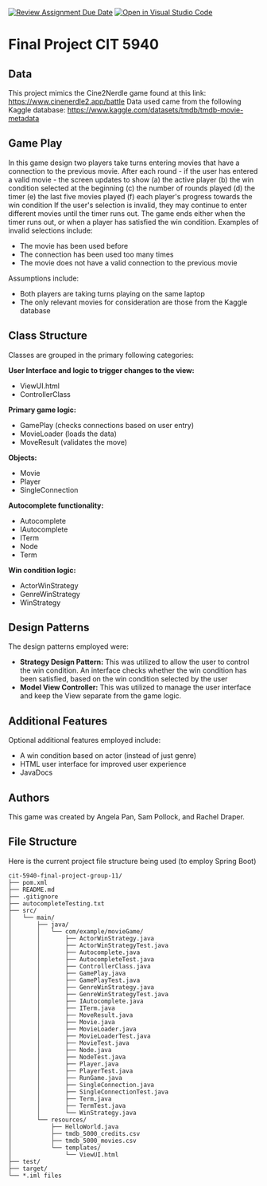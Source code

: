 [![Review Assignment Due Date](https://classroom.github.com/assets/deadline-readme-button-22041afd0340ce965d47ae6ef1cefeee28c7c493a6346c4f15d667ab976d596c.svg)](https://classroom.github.com/a/nK589Lr0)
[![Open in Visual Studio Code](https://classroom.github.com/assets/open-in-vscode-2e0aaae1b6195c2367325f4f02e2d04e9abb55f0b24a779b69b11b9e10269abc.svg)](https://classroom.github.com/online_ide?assignment_repo_id=18841718&assignment_repo_type=AssignmentRepo)

# Final Project CIT 5940

## Data
This project mimics the Cine2Nerdle game found at this link: https://www.cinenerdle2.app/battle
Data used came from the following Kaggle database: https://www.kaggle.com/datasets/tmdb/tmdb-movie-metadata

## Game Play
In this game design two players take turns entering movies that have a connection to the previous movie.
After each round - if the user has entered a valid movie - the screen updates to show (a) the active player (b) the win condition selected at the beginning (c) the number of rounds played (d) the timer (e) the last five movies played (f) each player's progress towards the win condition
If the user's selection is invalid, they may continue to enter different movies until the timer runs out.
The game ends either when the timer runs out, or when a player has satisfied the win condition.
Examples of invalid selections include:
- The movie has been used before
- The connection has been used too many times
- The movie does not have a valid connection to the previous movie

Assumptions include:
* Both players are taking turns playing on the same laptop
* The only relevant movies for consideration are those from the Kaggle database

## Class Structure
Classes are grouped in the primary following categories:

**User Interface and logic to trigger changes to the view:**
* ViewUI.html
* ControllerClass

**Primary game logic:**
* GamePlay (checks connections based on user entry)
* MovieLoader (loads the data)
* MoveResult (validates the move)

**Objects:**
* Movie
* Player
* SingleConnection

**Autocomplete functionality:**
* Autocomplete
* IAutocomplete
* ITerm
* Node
* Term

**Win condition logic:**
* ActorWinStrategy
* GenreWinStrategy
* WinStrategy

## Design Patterns
The design patterns employed were:
* **Strategy Design Pattern:** This was utilized to allow the user to control the win condition. An interface checks whether the win condition has been satisfied, based on the win condition selected by the user 
* **Model View Controller:** This was utilized to manage the user interface and keep the View separate from the game logic.

## Additional Features
Optional additional features employed include:
* A win condition based on actor (instead of just genre)
* HTML user interface for improved user experience
* JavaDocs

## Authors
This game was created by Angela Pan, Sam Pollock, and Rachel Draper.

## File Structure
Here is the current project file structure being used (to employ Spring Boot)
```text
cit-5940-final-project-group-11/
├── pom.xml
├── README.md
├── .gitignore
├── autocompleteTesting.txt
├── src/
│   └── main/
│       ├── java/
│       │   └── com/example/movieGame/
│       │       ├── ActorWinStrategy.java
│       │       ├── ActorWinStrategyTest.java
│       │       ├── Autocomplete.java
│       │       ├── AutocompleteTest.java
│       │       ├── ControllerClass.java
│       │       ├── GamePlay.java
│       │       ├── GamePlayTest.java
│       │       ├── GenreWinStrategy.java
│       │       ├── GenreWinStrategyTest.java
│       │       ├── IAutocomplete.java
│       │       ├── ITerm.java
│       │       ├── MoveResult.java
│       │       ├── Movie.java
│       │       ├── MovieLoader.java
│       │       ├── MovieLoaderTest.java
│       │       ├── MovieTest.java
│       │       ├── Node.java
│       │       ├── NodeTest.java
│       │       ├── Player.java
│       │       ├── PlayerTest.java
│       │       ├── RunGame.java
│       │       ├── SingleConnection.java
│       │       ├── SingleConnectionTest.java
│       │       ├── Term.java
│       │       ├── TermTest.java
│       │       └── WinStrategy.java
│       └── resources/
│           ├── HelloWorld.java
│           ├── tmdb_5000_credits.csv
│           ├── tmdb_5000_movies.csv
│           └── templates/
│               └── ViewUI.html
├── test/
├── target/
└── *.iml files
